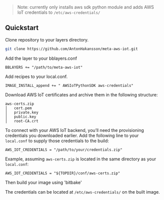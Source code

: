 > Note: currently only installs aws sdk python module and adds AWS IoT credentials to `/etc/aws-credentials/`

## Quickstart

Clone repository to your layers directory.
```sh
git clone https://github.com/AntonHakansson/meta-aws-iot.git
```

Add the layer to your bblayers.conf
```
BBLAYERS += "/path/to/meta-aws-iot"
```

Add recipes to your local.conf.
```
IMAGE_INSTALL_append += " AWSIoTPythonSDK aws-credentials"
```

Download AWS IoT certificates and archive them in the following structure:
```
aws-certs.zip
│   cert.pem
│   private.key
│   public.key
│   root-CA.crt

```

To connect with your AWS IoT backend, you’ll need the provisioning credentials you downloaded earlier. Add the following line to your `local.conf` to supply those credentials to the build:
```
AWS_IOT_CREDENTIALS = "/path/to/your/credentials.zip"
```
Example, assuming `aws-certs.zip` is located in the same directory as your `local.conf`:
```
AWS_IOT_CREDENTIALS = "${TOPDIR}/conf/aws-certs.zip"
```

Then build your image using 'bitbake'

The credentials can be located at `/etc/aws-credentials/` on the built image.

